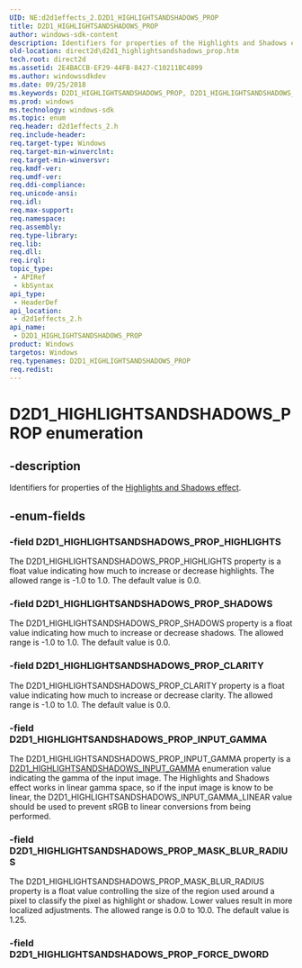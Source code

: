 ```yaml
---
UID: NE:d2d1effects_2.D2D1_HIGHLIGHTSANDSHADOWS_PROP
title: D2D1_HIGHLIGHTSANDSHADOWS_PROP
author: windows-sdk-content
description: Identifiers for properties of the Highlights and Shadows effect.
old-location: direct2d\d2d1_highlightsandshadows_prop.htm
tech.root: direct2d
ms.assetid: 2E4BACCB-EF29-44FB-8427-C10211BC4899
ms.author: windowssdkdev
ms.date: 09/25/2018
ms.keywords: D2D1_HIGHLIGHTSANDSHADOWS_PROP, D2D1_HIGHLIGHTSANDSHADOWS_PROP enumeration [Direct2D], D2D1_HIGHLIGHTSANDSHADOWS_PROP_CLARITY, D2D1_HIGHLIGHTSANDSHADOWS_PROP_HIGHLIGHTS, D2D1_HIGHLIGHTSANDSHADOWS_PROP_INPUT_GAMMA, D2D1_HIGHLIGHTSANDSHADOWS_PROP_MASK_BLUR_RADIUS, D2D1_HIGHLIGHTSANDSHADOWS_PROP_SHADOWS, d2d1effects_2/D2D1_HIGHLIGHTSANDSHADOWS_PROP, d2d1effects_2/D2D1_HIGHLIGHTSANDSHADOWS_PROP_CLARITY, d2d1effects_2/D2D1_HIGHLIGHTSANDSHADOWS_PROP_HIGHLIGHTS, d2d1effects_2/D2D1_HIGHLIGHTSANDSHADOWS_PROP_INPUT_GAMMA, d2d1effects_2/D2D1_HIGHLIGHTSANDSHADOWS_PROP_MASK_BLUR_RADIUS, d2d1effects_2/D2D1_HIGHLIGHTSANDSHADOWS_PROP_SHADOWS, direct2d.d2d1_highlightsandshadows_prop
ms.prod: windows
ms.technology: windows-sdk
ms.topic: enum
req.header: d2d1effects_2.h
req.include-header: 
req.target-type: Windows
req.target-min-winverclnt: 
req.target-min-winversvr: 
req.kmdf-ver: 
req.umdf-ver: 
req.ddi-compliance: 
req.unicode-ansi: 
req.idl: 
req.max-support: 
req.namespace: 
req.assembly: 
req.type-library: 
req.lib: 
req.dll: 
req.irql: 
topic_type:
 - APIRef
 - kbSyntax
api_type:
 - HeaderDef
api_location:
 - d2d1effects_2.h
api_name:
 - D2D1_HIGHLIGHTSANDSHADOWS_PROP
product: Windows
targetos: Windows
req.typenames: D2D1_HIGHLIGHTSANDSHADOWS_PROP
req.redist: 
---
```


# D2D1_HIGHLIGHTSANDSHADOWS_PROP enumeration


## -description


Identifiers for properties of the <a href="https://msdn.microsoft.com/ebbb7d99-9144-ffff-af73-d89e7d269924">Highlights and Shadows effect</a>.


## -enum-fields




### -field D2D1_HIGHLIGHTSANDSHADOWS_PROP_HIGHLIGHTS

The D2D1_HIGHLIGHTSANDSHADOWS_PROP_HIGHLIGHTS property is a float value indicating how much to increase or decrease highlights.  The allowed range is -1.0 to 1.0. The default value is 0.0.


### -field D2D1_HIGHLIGHTSANDSHADOWS_PROP_SHADOWS

The D2D1_HIGHLIGHTSANDSHADOWS_PROP_SHADOWS property is a float value indicating how much to increase or decrease shadows.  The allowed range is -1.0 to 1.0. The default value is 0.0.


### -field D2D1_HIGHLIGHTSANDSHADOWS_PROP_CLARITY

The D2D1_HIGHLIGHTSANDSHADOWS_PROP_CLARITY property is a float value indicating how much to increase or decrease clarity.  The allowed range is -1.0 to 1.0. The default value is 0.0.


### -field D2D1_HIGHLIGHTSANDSHADOWS_PROP_INPUT_GAMMA

The D2D1_HIGHLIGHTSANDSHADOWS_PROP_INPUT_GAMMA property is a <a href="https://msdn.microsoft.com/F56C9933-B340-4E8B-85BE-CE04E90C9ADC">D2D1_HIGHLIGHTSANDSHADOWS_INPUT_GAMMA</a> enumeration value
          indicating the gamma of the input image.  The Highlights and Shadows effect works in linear gamma space, so if the input image is know to be linear, the D2D1_HIGHLIGHTSANDSHADOWS_INPUT_GAMMA_LINEAR value should be used to prevent sRGB to linear conversions from being performed.


### -field D2D1_HIGHLIGHTSANDSHADOWS_PROP_MASK_BLUR_RADIUS

The D2D1_HIGHLIGHTSANDSHADOWS_PROP_MASK_BLUR_RADIUS property is a float value controlling the size of the region used around a pixel to classify the pixel as highlight or shadow. Lower values result in more localized adjustments. 
          The allowed range is 0.0 to 10.0.  The default value is 1.25.


### -field D2D1_HIGHLIGHTSANDSHADOWS_PROP_FORCE_DWORD



